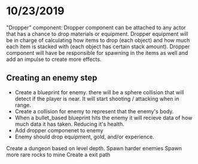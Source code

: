 # 10/23/2019
"Dropper" component: Dropper component can be attached to any actor that has a chance to drop materials or equipment. Dropper equipment will be in charge of calculating how items to drop (each object) and how much each item is stacked with (each object has certain stack amount). Dropper component will have be responsible for spawning in the items as well and add an impulse to create more effects.

## Creating an enemy step
* Create a blueprint for enemy. there will be a sphere collision that will detect if the player is near. It will start shooting / attacking when in range.
* Create a collision for enemy to represent that the enemy's body.
* When a bullet_based blueprint hits the enemy it will recieve data of how much data it has taken. Reducing it's health.
* Add dropper componenet to enemy
* Enemy should drop equipment, gold, and/or experience.

Create a dungeon based on level depth.
Spawn harder enemies
Spawn more rare rocks to mine
Create a exit path
